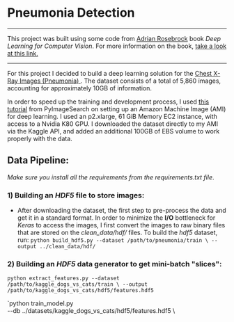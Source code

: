 # Pneumonia Detection
---

This project was built using some code from [Adrian Rosebrock](https://www.linkedin.com/in/adrian-rosebrock-59b8732a/) book _Deep Learning for Computer Vision_. For more information on the book, [take a look at this link.](https://www.pyimagesearch.com/deep-learning-computer-vision-python-book/)

---
For this project I decided to build a deep learning solution for the [Chest X-Ray Images (Pneumonia)
](https://www.kaggle.com/paultimothymooney/chest-xray-pneumonia/activity). The dataset consists of a total of 5,860 images, accounting for approximately 10GB of information.

In order to speed up the training and development process, I used [this tutorial](https://www.pyimagesearch.com/2017/09/20/pre-configured-amazon-aws-deep-learning-ami-with-python/) from PyImageSearch on setting up an Amazon Machine Image (AMI) for deep learning. I used an p2.xlarge, 61 GiB Memory EC2 instance, with access to a Nvidia K80 GPU.
I downloaded the dataset directly to my AMI via the Kaggle API, and added an additional 100GB of EBS volume to work properly with the data. 


## Data Pipeline:
_Make sure you install all the requirements from the requirements.txt file_.
### 1) Building an _HDF5_ file to store images:
- After downloading the dataset, the first step to pre-process the data and get it in a standard format. In order to minimize the **I/O** bottleneck for _Keras_ to access the images, I first convert the images to raw binary files that are stored on the _clean_data/hdf/_ files. To build the _hdf5_ dataset, run:
`python build_hdf5.py --dataset /path/to/pneumonia/train \
         --output ../clean_data/hdf/`
### 2) Building an _HDF5_ data generator to get mini-batch "slices":
`python extract_features.py --dataset /path/to/kaggle_dogs_vs_cats/train \
         --output /path/to/kaggle_dogs_vs_cats/hdf5/features.hdf5`
         


`python train_model.py \
        --db ../datasets/kaggle_dogs_vs_cats/hdf5/features.hdf5 \
